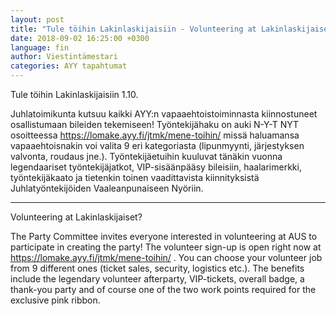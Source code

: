 ```yaml
---
layout: post
title: "Tule töihin Lakinlaskijaisiin - Volunteering at Lakinlaskijaiset"
date: 2018-09-02 16:25:00 +0300
language: fin
author: Viestintämestari
categories: AYY tapahtumat
---
```

Tule töihin Lakinlaskijaisiin 1.10.

Juhlatoimikunta kutsuu kaikki AYY:n vapaaehtoistoiminnasta kiinnostuneet osallistumaan bileiden
tekemiseen! Työntekijähaku on auki N-Y-T NYT osoitteessa <https://lomake.ayy.fi/jtmk/mene-toihin/> missä
haluamansa vapaaehtoisnakin voi valita 9 eri kategoriasta (lipunmyynti, järjestyksen valvonta, roudaus
jne.). Työntekijäetuihin kuuluvat tänäkin vuonna legendaariset työntekijäjatkot, VIP-sisäänpääsy bileisiin,
haalarimerkki, työntekijäkaato ja tietenkin toinen vaadittavista kiinnityksistä Juhlatyöntekijöiden
Vaaleanpunaiseen Nyöriin.

---

Volunteering at Lakinlaskijaiset?

The Party Committee invites everyone interested in volunteering at AUS to participate in creating the party!
The volunteer sign-up is open right now at <https://lomake.ayy.fi/jtmk/mene-toihin/> . You can choose your
volunteer job from 9 different ones (ticket sales, security, logistics etc.). The benefits include the legendary
volunteer afterparty, VIP-tickets, overall badge, a thank-you party and of course one of the two work points
required for the exclusive pink ribbon.